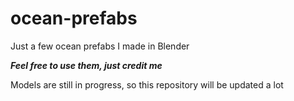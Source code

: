 # ocean-prefabs
Just a few ocean prefabs I made in Blender

**_Feel free to use them, just credit me_**

Models are still in progress, so this repository will be updated a lot
